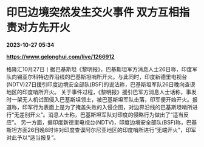 # 印巴边境突然发生交火事件 双方互相指责对方先开火

**2023-10-27 05:34**

**https://www.gelonghui.com/live/1266912**

格隆汇10月27日丨据巴基斯坦《黎明报》，巴基斯坦军方消息人士26日称，印度军队向锡亚尔科特边界沿线的巴基斯坦哨所开火。与此同时，印度新德里电视台(NDTV)27日援引印度边境安全部队(BSF)的说法称，巴基斯坦军队26日晚向查谟地区的印度哨所开火。 关于事件过程，《黎明报》援引巴军方消息人士话称，事发时一架无人机试图侵入巴基斯坦领土，被巴基斯坦军队击落，印军便开始开火。报道称，印军行为表面上是为了掩盖失败的入侵企图，对边界沿线的巴基斯坦哨所进行“无差别开火”。消息人士称，巴基斯坦军队对印度的侵略行为做出了“适当反应”。 另一方面，据印度新德里电视台(NDTV)，印度边境安全部队(BSF)称，巴基斯坦方面26日晚8时许对印度查谟阿尔尼亚地区的印度哨所进行“无端开火”，印军对此予以“适当报复”。